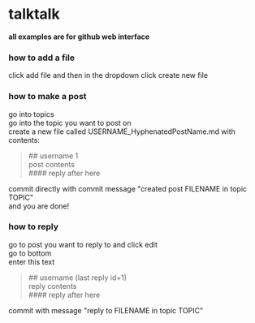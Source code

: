 # talktalk
**all examples are for github web interface**
### how to add a file
click add file and then in the dropdown click create new file
### how to make a post
go into topics  
go into the topic you want to post on  
create a new file called USERNAME_HyphenatedPostName.md with contents:

> \## username 1  
> post contents  
> \#### reply after here  

commit directly with commit message "created post FILENAME in topic TOPIC"  
and you are done!
### how to reply
go to post you want to reply to and click edit  
go to bottom  
enter this text

> \## username (last reply id+1)  
> reply contents  
> \#### reply after here

commit with message "reply to FILENAME in topic TOPIC"
